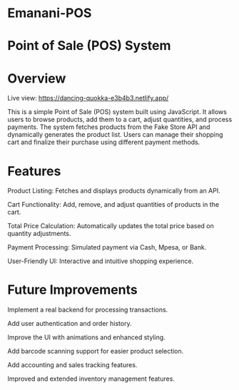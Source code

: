 # Emanani-POS
# Point of Sale (POS) System

# Overview

Live view: https://dancing-quokka-e3b4b3.netlify.app/

This is a simple Point of Sale (POS) system built using JavaScript. It allows users to browse products, add them to a cart, adjust quantities, and process payments. The system fetches products from the Fake Store API and dynamically generates the product list. Users can manage their shopping cart and finalize their purchase using different payment methods.

# Features

Product Listing: Fetches and displays products dynamically from an API.

Cart Functionality: Add, remove, and adjust quantities of products in the cart.

Total Price Calculation: Automatically updates the total price based on quantity adjustments.

Payment Processing: Simulated payment via Cash, Mpesa, or Bank.

User-Friendly UI: Interactive and intuitive shopping experience.


# Future Improvements

Implement a real backend for processing transactions.

Add user authentication and order history.

Improve the UI with animations and enhanced styling.

Add barcode scanning support for easier product selection.

Add accounting and sales tracking features.

Improved and extended inventory management features.

